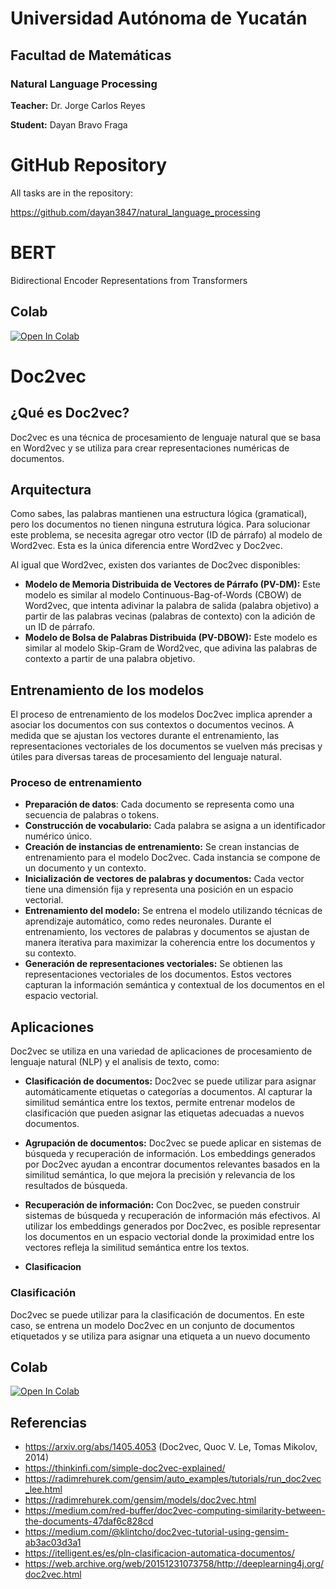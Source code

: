 # Universidad Autónoma de Yucatán

## Facultad de Matemáticas

### Natural Language Processing

**Teacher:** Dr. Jorge Carlos Reyes

**Student:** Dayan Bravo Fraga

# GitHub Repository

All tasks are in the repository:

https://github.com/dayan3847/natural_language_processing

# BERT

Bidirectional Encoder Representations from Transformers

## Colab

[![Open In Colab](https://colab.research.google.com/assets/colab-badge.svg)](https://colab.research.google.com/github/dayan3847/natural_language_processing/blob/master/dayan3847/task_final/spam_detection_bert.ipynb)

# Doc2vec

## ¿Qué es Doc2vec?

Doc2vec es una técnica de procesamiento de lenguaje natural que se basa en Word2vec y se utiliza para crear
representaciones numéricas de documentos. 

## Arquitectura
Como sabes, las palabras mantienen una estructura lógica (gramatical), pero
los documentos no tienen ninguna estrutura lógica. Para solucionar este problema, se
necesita agregar otro vector (ID de párrafo) al modelo de Word2vec. Esta es la única diferencia entre
Word2vec y Doc2vec.

Al igual que Word2vec, existen dos variantes de Doc2vec disponibles:

- **Modelo de Memoria Distribuida de Vectores de Párrafo (PV-DM):** Este modelo es similar al modelo 
Continuous-Bag-of-Words (CBOW) de Word2vec, que intenta adivinar la palabra de salida (palabra objetivo) a partir de 
las palabras vecinas (palabras de contexto) con la adición de un ID de párrafo.
- **Modelo de Bolsa de Palabras Distribuida (PV-DBOW):** Este modelo es similar al modelo Skip-Gram de Word2vec, que 
adivina las palabras de contexto a partir de una palabra objetivo.

## Entrenamiento de los modelos

El proceso de entrenamiento de los modelos Doc2vec implica aprender a asociar los documentos con sus contextos o 
documentos vecinos. A medida que se ajustan los vectores durante el entrenamiento, las representaciones vectoriales 
de los documentos se vuelven más precisas y útiles para diversas tareas de procesamiento del lenguaje natural.

### Proceso de entrenamiento
- **Preparación de datos**: Cada documento se representa como una secuencia de palabras o tokens.
- **Construcción de vocabulario:** Cada palabra se asigna a un identificador numérico único.
- **Creación de instancias de entrenamiento:** Se crean instancias de entrenamiento para el modelo Doc2vec. 
Cada instancia se compone de un documento y un contexto.
- **Inicialización de vectores de palabras y documentos:** Cada vector tiene una dimensión fija y representa una posición 
en un espacio vectorial.
- **Entrenamiento del modelo:** Se entrena el modelo utilizando técnicas de aprendizaje automático, como redes neuronales. 
Durante el entrenamiento, los vectores de palabras y documentos se ajustan de manera iterativa para maximizar la 
coherencia entre los documentos y su contexto.
- **Generación de representaciones vectoriales:** Se obtienen las representaciones vectoriales de los documentos. 
Estos vectores capturan la información semántica y contextual de los documentos en el espacio vectorial.

## Aplicaciones

Doc2vec se utiliza en una variedad de aplicaciones de procesamiento de lenguaje natural (NLP) y el analisis de texto, 
como:
- **Clasificación de documentos:** Doc2vec se puede utilizar para asignar automáticamente etiquetas o categorías a 
documentos. Al capturar la similitud semántica entre los textos, permite entrenar modelos de clasificación que pueden 
asignar las etiquetas adecuadas a nuevos documentos.

- **Agrupación de documentos:** Doc2vec se puede aplicar en sistemas de búsqueda y recuperación de información. 
Los embeddings generados por Doc2vec ayudan a encontrar documentos relevantes basados en la similitud semántica, 
lo que mejora la precisión y relevancia de los resultados de búsqueda.

- **Recuperación de información:** Con Doc2vec, se pueden construir sistemas de búsqueda y recuperación de información 
más efectivos. Al utilizar los embeddings generados por Doc2vec, es posible representar los documentos en un espacio 
vectorial donde la proximidad entre los vectores refleja la similitud semántica entre los textos.
- **Clasificacion**

### Clasificación

Doc2vec se puede utilizar para la clasificación de documentos. En este caso, se entrena un modelo Doc2vec en un conjunto
de documentos etiquetados y se utiliza para asignar una etiqueta a un nuevo documento

## Colab

[![Open In Colab](https://colab.research.google.com/assets/colab-badge.svg)](https://colab.research.google.com/github/dayan3847/natural_language_processing/blob/master/dayan3847/task_final/spam_detection_doc2vec.ipynb)

## Referencias

- https://arxiv.org/abs/1405.4053 (Doc2vec, Quoc V. Le, Tomas Mikolov, 2014)
- https://thinkinfi.com/simple-doc2vec-explained/
- https://radimrehurek.com/gensim/auto_examples/tutorials/run_doc2vec_lee.html
- https://radimrehurek.com/gensim/models/doc2vec.html
- https://medium.com/red-buffer/doc2vec-computing-similarity-between-the-documents-47daf6c828cd
- https://medium.com/@klintcho/doc2vec-tutorial-using-gensim-ab3ac03d3a1
- https://itelligent.es/es/pln-clasificacion-automatica-documentos/
- https://web.archive.org/web/20151231073758/http://deeplearning4j.org/doc2vec.html